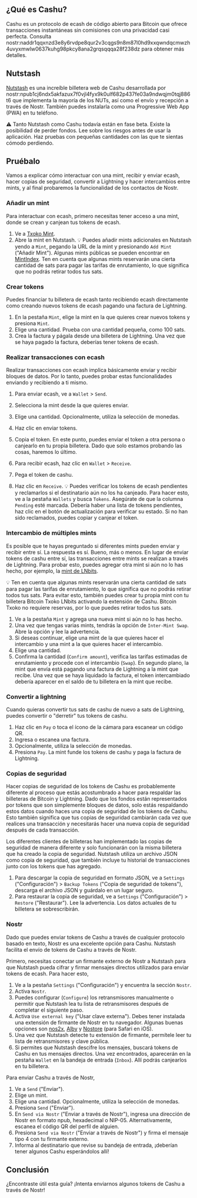 ## ¿Qué es Cashu?
Cashu es un protocolo de ecash de código abierto para Bitcoin que ofrece transacciones instantáneas sin comisiones con una privacidad casi perfecta. Consulta nostr:naddr1qqxnzd3e8y6rvdpe8qur2v3cqgs9n8m87l0hd9xxqwndqcmwzh4uvyxmwlw0637kuhg98pkcy8ana2grqsqqqa28f238dz para obtener más detalles.

## Nutstash
[Nutstash](https://nutstash.app/) es una increíble billetera web de Cashu desarrollada por nostr:npub1cj6ndx5akfazux7f0vjl4fyx9k0ulf682p437fe03a9ndwqjm0tqj886t6 que implementa la mayoría de los NUTs, así como el envío y recepción a través de Nostr. También puedes instalarla como una Progressive Web App (PWA) en tu teléfono.

⚠️ Tanto Nutstash como Cashu todavía están en fase beta. Existe la posibilidad de perder fondos. Lee sobre los riesgos antes de usar la aplicación. Haz pruebas con pequeñas cantidades con las que te sientas cómodo perdiendo.

## Pruébalo
Vamos a explicar cómo interactuar con una mint, recibir y enviar ecash, hacer copias de seguridad, convertir a Lightning y hacer intercambios entre mints, y al final probaremos la funcionalidad de los contactos de Nostr.

### Añadir un mint
Para interactuar con ecash, primero necesitas tener acceso a una mint, donde se crean y canjean tus tokens de ecash.

1. Ve a [Txoko Mint](https://bitcointxoko.com/cashu/mint/dMk78c5aR7uhHzcqH3Bwqp).
2. Abre la mint en Nutstash.
💡 Puedes añadir mints adicionales en Nutstash yendo a `Mint`, pegando la URL de la mint y presionando `Add Mint` ("Añadir Mint"). Algunas mints públicas se pueden encontrar en [MintIndex](https://mintindex.gandlaf.com/). Ten en cuenta que algunas mints reservarán una cierta cantidad de sats para pagar las tarifas de enrutamiento, lo que significa que no podrás retirar todos tus sats.


### Crear tokens
Puedes financiar tu billetera de ecash tanto recibiendo ecash directamente como creando nuevos tokens de ecash pagando una factura de Lightning.

1. En la pestaña `Mint`, elige la mint en la que quieres crear nuevos tokens y presiona `Mint`.
2. Elige una cantidad. Prueba con una cantidad pequeña, como 100 sats.
3. Crea la factura y págala desde una billetera de Lightning. Una vez que se haya pagado la factura, deberías tener tokens de ecash.

### Realizar transacciones con ecash
Realizar transacciones con ecash implica básicamente enviar y recibir bloques de datos. Por lo tanto, puedes probar estas funcionalidades enviando y recibiendo a ti mismo.
1. Para enviar ecash, ve a `Wallet` > `Send`.
2. Selecciona la mint desde la que quieres enviar.
3. Elige una cantidad. Opcionalmente, utiliza la selección de monedas.
4. Haz clic en enviar tokens.
5. Copia el token.
En este punto, puedes enviar el token a otra persona o canjearlo en tu propia billetera. Dado que solo estamos probando las cosas, haremos lo último.

1. Para recibir ecash, haz clic en `Wallet` > `Receive`.
2. Pega el token de cashu.
3. Haz clic en `Receive`.
💡 Puedes verificar los tokens de ecash pendientes y reclamarlos si el destinatario aún no los ha canjeado. Para hacer esto, ve a la pestaña `Wallets` y busca `Tokens`. Asegúrate de que la columna `Pending` esté marcada. Debería haber una lista de tokens pendientes, haz clic en el botón de actualización para verificar su estado. Si no han sido reclamados, puedes copiar y canjear el token.

### Intercambio de múltiples mints
Es posible que te hayas preguntado si diferentes mints pueden enviar y recibir entre sí. La respuesta es sí. Bueno, más o menos. En lugar de enviar tokens de cashu entre sí, las transacciones entre mints se realizan a través de Lightning. Para probar esto, puedes agregar otra mint si aún no lo has hecho, por ejemplo, la [mint de LNbits](https://legend.lnbits.com/cashu/mint/4gr9Xcmz3XEkUNwiBiQGoC).

💡 Ten en cuenta que algunas mints reservarán una cierta cantidad de sats para pagar las tarifas de enrutamiento, lo que significa que no podrás retirar todos tus sats. Para evitar esto, también puedes crear tu propia mint con tu billetera Bitcoin Txoko LNbits activando la extensión de Cashu. Bitcoin Txoko no requiere reservas, por lo que puedes retirar todos tus sats.

1. Ve a la pestaña `Mint` y agrega una nueva mint si aún no lo has hecho.
2. Una vez que tengas varias mints, tendrás la opción de `Inter-Mint Swap`. Abre la opción y lee la advertencia.
3. Si deseas continuar, elige una mint de la que quieres hacer el intercambio y una mint a la que quieres hacer el intercambio.
4. Elige una cantidad.
5. Confirma la cantidad (`Confirm amount`), verifica las tarifas estimadas de enrutamiento y procede con el intercambio (`Swap`).
En segundo plano, la mint que envía está pagando una factura de Lightning a la mint que recibe. Una vez que se haya liquidado la factura, el token intercambiado debería aparecer en el saldo de tu billetera en la mint que recibe.

### Convertir a lightning 
Cuando quieras convertir tus sats de cashu de nuevo a sats de Lightning, puedes convertir o "derretir" tus tokens de cashu.

1. Haz clic en `Pay` o toca el ícono de la cámara para escanear un código QR.
2. Ingresa o escanea una factura.
3. Opcionalmente, utiliza la selección de monedas.
4. Presiona `Pay`.
La mint funde los tokens de cashu y paga la factura de Lightning.

### Copias de seguridad
Hacer copias de seguridad de los tokens de Cashu es probablemente diferente al proceso que estás acostumbrado a hacer para respaldar las billeteras de Bitcoin y Lightning. Dado que los fondos están representados por tokens que son simplemente bloques de datos, solo estás respaldando estos datos cuando haces una copia de seguridad de los tokens de Cashu. Esto también significa que tus copias de seguridad cambiarán cada vez que realices una transacción y necesitarás hacer una nueva copia de seguridad después de cada transacción.

Los diferentes clientes de billeteras han implementado las copias de seguridad de manera diferente y solo funcionarán con la misma billetera que ha creado la copia de seguridad. Nutstash utiliza un archivo JSON como copia de seguridad, que también incluye tu historial de transacciones junto con los tokens que has agregado.

1. Para descargar la copia de seguridad en formato JSON, ve a `Settings` ("Configuración") > `Backup Tokens` ("Copia de seguridad de tokens"), descarga el archivo JSON y guárdalo en un lugar seguro.
2. Para restaurar la copia de seguridad, ve a `Settings` ("Configuración") > `Restore` ("Restaurar"). Lee la advertencia. Los datos actuales de tu billetera se sobrescribirán.

### Nostr
Dado que puedes enviar tokens de Cashu a través de cualquier protocolo basado en texto, Nostr es una excelente opción para Cashu. Nutstash facilita el envío de tokens de Cashu a través de Nostr.

Primero, necesitas conectar un firmante externo de Nostr a Nutstash para que Nutstash pueda cifrar y firmar mensajes directos utilizados para enviar tokens de ecash. Para hacer esto,

1. Ve a la pestaña `Settings` ("Configuración") y encuentra la sección `Nostr`.
2. Activa `Nostr`.
3. Puedes configurar (`Configure`) los retransmisores manualmente o permitir que Nutstash lea tu lista de retransmisores después de completar el siguiente paso.
4. Activa `Use external key` ("Usar clave externa"). Debes tener instalada una extensión de firmante de Nostr en tu navegador. Algunas buenas opciones son [nos2x](https://chromewebstore.google.com/detail/nos2x/kpgefcfmnafjgpblomihpgmejjdanjjp), [Alby](https://getalby.com/#alby-extension) y [Nostore](https://apps.apple.com/es/app/nostore/id1666553677) (para Safari en iOS).
5. Una vez que Nutstash detecte tu extensión de firmante, permítele leer tu lista de retransmisores y clave pública.
6. Si permites que Nutstash descifre los mensajes, buscará tokens de Cashu en tus mensajes directos. Una vez encontrados, aparecerán en la pestaña `Wallet` en la bandeja de entrada (`Inbox`). Allí podrás canjearlos en tu billetera.

Para enviar Cashu a través de Nostr,

1. Ve a `Send` ("Enviar").
2. Elige un mint.
3. Elige una cantidad. Opcionalmente, utiliza la selección de monedas.
4. Presiona `Send` ("Enviar").
5. En `Send via Nostr` ("Enviar a través de Nostr"), ingresa una dirección de Nostr en formato npub, hexadecimal o NIP-05. Alternativamente, escanea el código QR del perfil de alguien.
6. Presiona `Send via Nostr` ("Enviar a través de Nostr") y firma el mensaje tipo 4 con tu firmante externo.
7. Informa al destinatario que revise su bandeja de entrada, ¡deberían tener algunos Cashu esperándolos allí!

## Conclusión
¿Encontraste útil esta guía? ¡Intenta enviarnos algunos tokens de Cashu a través de Nostr!
